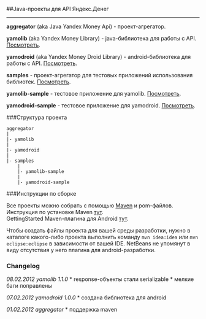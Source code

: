 ##Java-проекты для API Яндекс.Денег

- - -

**aggregator** (aka Java Yandex Money Api) - проект-агрегатор.

**yamolib** (aka Yandex Money Library) - java-библиотека для работы с API. [Посмотреть](https://github.com/melnikovdv/Java-Yandex.Money-API-SDK/tree/master/yamolib).

**yamodroid** (aka Yandex Money Droid Library) - android-библиотека для работы c API. [Посмотреть](https://github.com/melnikovdv/Java-Yandex.Money-API-SDK/tree/master/yamodroid).

**samples** - проект-агрегатор для тестовых приложений использования библиотек. [Посмотреть](https://github.com/melnikovdv/Java-Yandex.Money-API-SDK/tree/master/samples).

**yamolib-sample** - тестовое приложение для yamolib. [Посмотреть](https://github.com/melnikovdv/Java-Yandex.Money-API-SDK/tree/master/samples/yamolib-sample).

**yamodroid-sample** - тестовое приложение для yamodroid. [Посмотреть](https://github.com/melnikovdv/Java-Yandex.Money-API-SDK/tree/master/samples/yamodroid-sample).

###Структура проекта

    aggregator
    |
    |- yamolib
    |
    |- yamodroid
    |
    |- samples
        |
        |- yamolib-sample
        |
        |- yamodroid-sample

###Инструкции по сборке

Все проекты можно собрать с помощью [Maven](http://en.wikipedia.org/wiki/Apache_Maven) и pom-файлов. Инструкция по установке Maven [тут](http://maven.apache.org/download.html).   
GettingStarted Maven-плагина для Android [тут](http://code.google.com/p/maven-android-plugin/wiki/GettingStarted).

Чтобы создать файлы проекта для вашей среды разработки, нужно в каталоге какого-либо проекта выполнить команду `mvn idea:idea` или `mvn eclipse:eclipse` в зависимости от вашей IDE. NetBeans не упомянут в виду отсутствия у него плагина для android-разработки.

### Changelog

*08.02.2012 yamolib 1.1.0*
    * response-объекты стали serializable
    * мелкие баги поправлены
    
*07.02.2012 yamodroid 1.0.0*
    * создана библиотека для android
    
*01.02.2012 aggregator*
    * поддержка maven